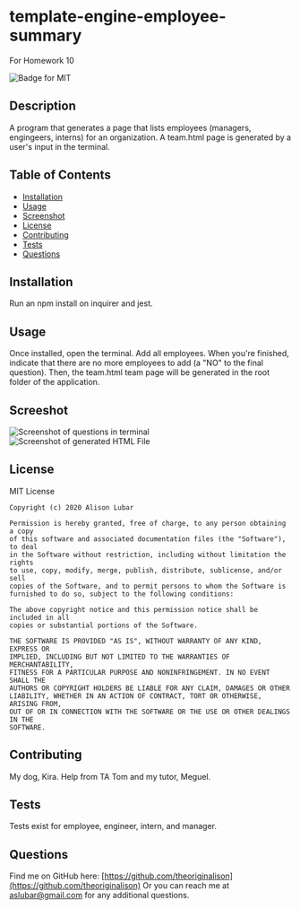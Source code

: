 # template-engine-employee-summary
For Homework 10

![Badge for MIT](https://img.shields.io/badge/license-MIT-green)
  
## Description
A program that generates a page that lists employees (managers, engingeers, interns) for an organization. A team.html page is generated by a user's input in the terminal.

## Table of Contents
* [Installation](#installation)
* [Usage](#usage)
* [Screenshot](#screenshot)
* [License](#license)
* [Contributing](#contributing)
* [Tests](#tests)
* [Questions](#questions)
  
## Installation
Run an npm install on inquirer and jest.

## Usage
Once installed, open the terminal. Add all employees. When you're finished, indicate that there are no more employees to add (a "NO" to the final question). Then, the team.html team page will be generated in the root folder of the application.

## Screeshot
![Screenshot of questions in terminal](??)
![Screenshot of generated HTML File](??)

## License
MIT License

    Copyright (c) 2020 Alison Lubar
    
    Permission is hereby granted, free of charge, to any person obtaining a copy
    of this software and associated documentation files (the "Software"), to deal
    in the Software without restriction, including without limitation the rights
    to use, copy, modify, merge, publish, distribute, sublicense, and/or sell
    copies of the Software, and to permit persons to whom the Software is
    furnished to do so, subject to the following conditions:
    
    The above copyright notice and this permission notice shall be included in all
    copies or substantial portions of the Software.
    
    THE SOFTWARE IS PROVIDED "AS IS", WITHOUT WARRANTY OF ANY KIND, EXPRESS OR
    IMPLIED, INCLUDING BUT NOT LIMITED TO THE WARRANTIES OF MERCHANTABILITY,
    FITNESS FOR A PARTICULAR PURPOSE AND NONINFRINGEMENT. IN NO EVENT SHALL THE
    AUTHORS OR COPYRIGHT HOLDERS BE LIABLE FOR ANY CLAIM, DAMAGES OR OTHER
    LIABILITY, WHETHER IN AN ACTION OF CONTRACT, TORT OR OTHERWISE, ARISING FROM,
    OUT OF OR IN CONNECTION WITH THE SOFTWARE OR THE USE OR OTHER DEALINGS IN THE
    SOFTWARE.

## Contributing
My dog, Kira. Help from TA Tom and my tutor, Meguel.

## Tests
Tests exist for employee, engineer, intern, and manager.

## Questions
Find me on GitHub here: [https://github.com/theoriginalison](https://github.com/theoriginalison)
Or you can reach me at aslubar@gmail.com for any additional questions.